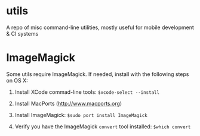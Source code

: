 utils
=====

A repo of misc command-line utilities, mostly useful for mobile development & CI systems

ImageMagick
=====

Some utils require ImageMagick. If needed, install with the following steps on OS X:

1) Install XCode commad-line tools: `$xcode-select --install`

2) Install MacPorts (http://www.macports.org)

3) Install ImageMagick: `$sudo port install ImageMagick`

4) Verify you have the ImageMagick `convert` tool installed: `$which convert`
